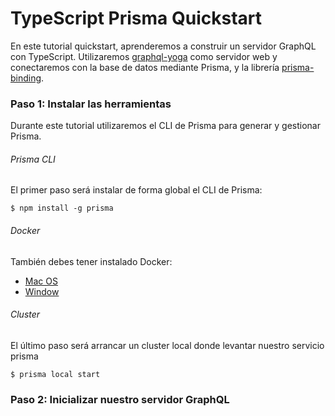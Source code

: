 # TypeScript Prisma Quickstart

En este tutorial quickstart, aprenderemos a construir un servidor GraphQL con
TypeScript. Utilizaremos [graphql-yoga](https://github.com/graphcool/graphql-yoga/)
como servidor web y conectaremos con la base de datos mediante Prisma, y la librería [prisma-binding](https://github.com/graphcool/prisma-binding).

### Paso 1: Instalar las herramientas
Durante este tutorial utilizaremos el CLI de Prisma para generar y gestionar Prisma.

###### Prisma CLI
El primer paso será instalar de forma global el CLI de Prisma:

```
$ npm install -g prisma
```

###### Docker
También debes tener instalado Docker:
- [Mac OS](https://www.docker.com/docker-mac)
- [Window](https://www.docker.com/docker-windows)


###### Cluster
El último paso será arrancar un cluster local donde levantar nuestro servicio prisma

```
$ prisma local start
```


### Paso 2: Inicializar nuestro servidor GraphQL
